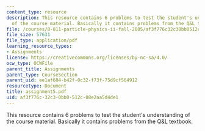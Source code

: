 ```yaml
---
content_type: resource
description: This resource contains 6 problems to test the student's understanding
  of the course material. Basically it contains problems from the Q&L textbook.
file: /courses/8-811-particle-physics-ii-fall-2005/af3f776c32c30bb0512c08e2aa5d4de1_assignment5.pdf
file_size: 57631
file_type: application/pdf
learning_resource_types:
- Assignments
license: https://creativecommons.org/licenses/by-nc-sa/4.0/
ocw_type: OCWFile
parent_title: Assignments
parent_type: CourseSection
parent_uid: ee1af684-b42f-0c32-f73f-75d9cf564912
resourcetype: Document
title: assignment5.pdf
uid: af3f776c-32c3-0bb0-512c-08e2aa5d4de1
---
```

This resource contains 6 problems to test the student's understanding of the course material. Basically it contains problems from the Q&L textbook.
